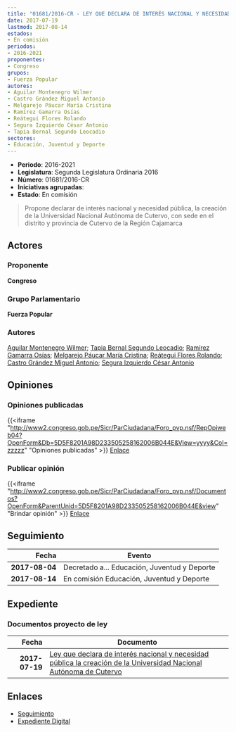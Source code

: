 ```yaml
---
title: "01681/2016-CR - LEY QUE DECLARA DE INTERÉS NACIONAL Y NECESIDAD PÚBLICA LA CREACIÓN DE LA UNIVERSIDAD NACIONAL AUTÓNOMA DE CUTERVO"
date: 2017-07-19
lastmod: 2017-08-14
estados:
- En comisión
periodos:
- 2016-2021
proponentes:
- Congreso
grupos:
- Fuerza Popular
autores:
- Aguilar Montenegro Wilmer
- Castro Grández Miguel Antonio
- Melgarejo Páucar María Cristina
- Ramírez Gamarra Osías
- Reátegui Flores Rolando
- Segura Izquierdo César Antonio
- Tapia Bernal Segundo Leocadio
sectores:
- Educación, Juventud y Deporte
---
```

- **Periodo**: 2016-2021
- **Legislatura**: Segunda Legislatura Ordinaria 2016
- **Número**: 01681/2016-CR
- **Iniciativas agrupadas**: 
- **Estado**: En comisión

> Propone declarar de interés nacional y necesidad pública, la creación de la Universidad Nacional Autónoma de Cutervo, con sede en el distrito y provincia de Cutervo de la Región Cajamarca


## Actores

### Proponente

**Congreso**

### Grupo Parlamentario

**Fuerza Popular**

### Autores

[Aguilar Montenegro Wilmer](mailto:mailto:waguilar@congreso.gob.pe); [Tapia Bernal Segundo Leocadio](mailto:mailto:stapia@congreso.gob.pe); [Ramírez Gamarra Osías](mailto:mailto:oramirez@congreso.gob.pe); [Melgarejo Páucar María Cristina](mailto:mailto:mmelgarejo@congreso.gob.pe); [Reátegui Flores Rolando](mailto:mailto:rreategui@congreso.gob.pe); [Castro Grández Miguel Antonio](mailto:mailto:macastro@congreso.gob.pe); [Segura Izquierdo César Antonio](mailto:mailto:csegura@congreso.gob.pe)

## Opiniones

### Opiniones publicadas

{{<iframe "http://www2.congreso.gob.pe/Sicr/ParCiudadana/Foro_pvp.nsf/RepOpiweb04?OpenForm&Db=5D5F8201A98D233505258162006B044E&View=yyyy&Col=zzzzz" "Opiniones publicadas" >}}
[Enlace](http://www2.congreso.gob.pe/Sicr/ParCiudadana/Foro_pvp.nsf/RepOpiweb04?OpenForm&Db=5D5F8201A98D233505258162006B044E&View=yyyy&Col=zzzzz)

### Publicar opinión

{{<iframe "http://www2.congreso.gob.pe/Sicr/ParCiudadana/Foro_pvp.nsf/Documentos?OpenForm&ParentUnid=5D5F8201A98D233505258162006B044E&view" "Brindar opinión" >}}
[Enlace](http://www2.congreso.gob.pe/Sicr/ParCiudadana/Foro_pvp.nsf/Documentos?OpenForm&ParentUnid=5D5F8201A98D233505258162006B044E&view)


## Seguimiento

| Fecha | Evento |
|------:|--------|
| **2017-08-04** | Decretado a... Educación, Juventud y Deporte |
| **2017-08-14** | En comisión Educación, Juventud y Deporte |

## Expediente

### Documentos proyecto de ley

| Fecha | Documento |
|------:|-----------|
| **2017-07-19** | [Ley que declara de interés nacional y necesidad pública la creación de la Universidad Nacional Autónoma de Cutervo](http://www.leyes.congreso.gob.pe/Documentos/2016_2021/Proyectos_de_Ley_y_de_Resoluciones_Legislativas/PL0168120170719.pdf) |

## Enlaces

- [Seguimiento](http://www2.congreso.gob.pe/Sicr/TraDocEstProc/CLProLey2016.nsf/f7fff46988ca05b1052578e100829cc7/777661de3bc8cb48052581620079860b?OpenDocument)
- [Expediente Digital](http://www2.congreso.gob.pe/Sicr/TraDocEstProc/Expvirt_2011.nsf/visbusqptramdoc1621/01681?opendocument)

